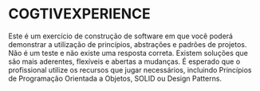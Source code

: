 # COGTIVEXPERIENCE
Este é um exercício de construção de software em que você poderá demonstrar a utilização de princípios, abstrações e padrões de projetos. Não é um teste e não existe uma resposta correta. Existem soluções que são mais aderentes, flexíveis e abertas a mudanças. É esperado que o profissional utilize os recursos que jugar necessários, incluindo Princípios de Programação Orientada a Objetos, SOLID ou Design Patterns.
